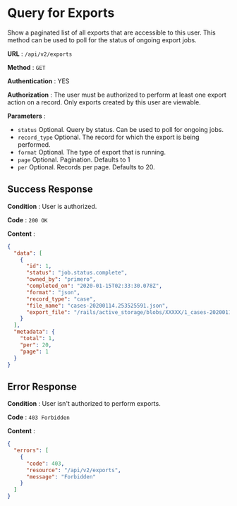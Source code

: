 # Query for Exports

Show a paginated list of all exports that are accessible to this user. 
This method can be used to poll for the status of ongoing export jobs.

**URL** : `/api/v2/exports`

**Method** : `GET`

**Authentication** : YES

**Authorization** : The user must be authorized to perform at least one export action on a record.
Only exports created by this user are viewable.

**Parameters** : 

* `status` Optional. Query by status. Can be used to poll for ongoing jobs. 
* `record_type` Optional. The record for which the export is being performed.
* `format` Optional. The type of export that is running.
* `page` Optional. Pagination. Defaults to 1
* `per` Optional. Records per page. Defaults to 20. 

## Success Response

**Condition** : User is authorized. 

**Code** : `200 OK`

**Content** :

```json
{
  "data": [
    {
      "id": 1,
      "status": "job.status.complete",
      "owned_by": "primero",
      "completed_on": "2020-01-15T02:33:30.078Z",
      "format": "json",
      "record_type": "case",
      "file_name": "cases-20200114.253525591.json",
      "export_file": "/rails/active_storage/blobs/XXXXX/1_cases-20200114.253525591.json.zip"
    }
  ],
  "metadata": {
    "total": 1,
    "per": 20,
    "page": 1
  }
}
```
## Error Response

**Condition** : User isn't authorized to perform exports. 

**Code** : `403 Forbidden`

**Content** :

```json
{
  "errors": [
    {
      "code": 403,
      "resource": "/api/v2/exports",
      "message": "Forbidden"
    }
  ]
}
```
